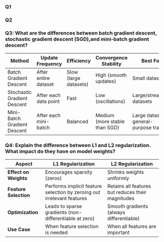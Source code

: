 ### Q1
### Q2
### Q3: What are the differences between batch gradient descent, stochastic gradient descent (SGD),and mini-batch gradient descent?

| **Method**                | **Update Frequency**      | **Efficiency**          | **Convergence Stability**   | **Best For**                              |
|---------------------------|---------------------------|--------------------------|-----------------------------|------------------------------------------|
| Batch Gradient Descent    | After entire dataset      | Slow (large datasets)    | High (smooth updates)       | Small datasets                           |
| Stochastic Gradient Descent | After each data point     | Fast                     | Low (oscillations)          | Large/streaming datasets                 |
| Mini-Batch Gradient Descent | After each mini-batch     | Balanced                 | Medium (more stable than SGD) | Large datasets, general-purpose training |

### Q4: Explain the difference between L1 and L2 regularization. What impact do they have on model weights? 
| **Aspect**          | **L1 Regularization**           | **L2 Regularization**          |
|----------------------|----------------------------------|---------------------------------|
| **Effect on Weights**| Encourages sparsity (zeros)     | Shrinks weights uniformly      |
| **Feature Selection**| Performs implicit feature selection by zeroing out irrelevant features | Retains all features but reduces their magnitudes |
| **Optimization**     | Leads to sparse gradients (non-differentiable at zero) | Smooth gradients (always differentiable) |
| **Use Case**         | When feature selection is needed | When all features are important 